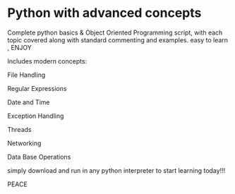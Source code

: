 # Python with advanced concepts
Complete python basics &amp; Object Oriented Programming script, with each topic covered along with standard commenting and examples. easy to learn , ENJOY 

Includes modern concepts:

File Handling

Regular Expressions

Date and Time

Exception Handling

Threads

Networking

Data Base Operations

simply download and run in any python interpreter to start learning today!!!

PEACE
